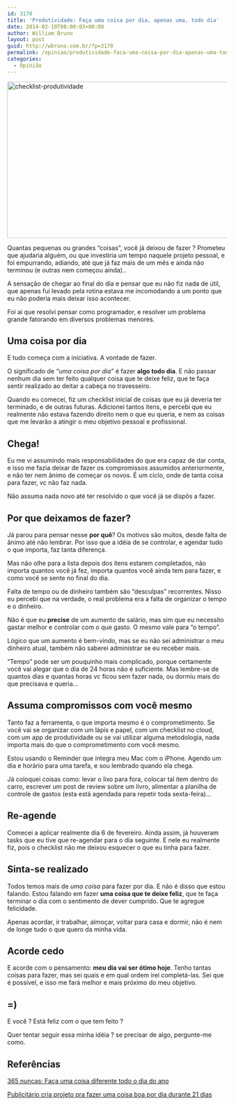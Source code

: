 ```yaml
---
id: 3170
title: 'Produtividade: Faça uma coisa por dia, apenas uma, todo dia'
date: 2014-02-10T08:00:03+00:00
author: William Bruno
layout: post
guid: http://wbruno.com.br/?p=3170
permalink: /opiniao/produtividade-faca-uma-coisa-por-dia-apenas-uma-todo-dia/
categories:
  - Opinião
---
```

<img src="/wp-content/uploads/2014/02/checklist-produtividade.jpg" alt="checklist-produtividade" width="800" height="359" class="aligncenter size-full wp-image-3171" />

Quantas pequenas ou grandes &#8220;coisas&#8221;, você já deixou de fazer ? Prometeu que ajudaria alguém, ou que investiria um tempo naquele projeto pessoal, e foi empurrando, adiando, até que já faz mais de um mês e ainda não terminou (e outras nem começou ainda)..

A sensação de chegar ao final do dia e pensar que eu não fiz nada de útil, que apenas fui levado pela rotina estava me incomodando a um ponto que eu não poderia mais deixar isso acontecer.

<!--more-->



Foi ai que resolvi pensar como programador, e resolver um problema grande fatorando em diversos problemas menores.

## Uma coisa por dia

E tudo começa com a iniciativa. A vontade de fazer.

O significado de _&#8220;uma coisa por dia&#8221;_ é fazer **algo todo dia**. E não passar nenhum dia sem ter feito qualquer coisa que te deixe feliz, que te faça sentir realizado ao deitar a cabeça no travesseiro.

Quando eu comecei, fiz um checklist inicial de coisas que eu já deveria ter terminado, e de outras futuras. Adicionei tantos itens, e percebi que eu realmente não estava fazendo direito nem o que eu queria, e nem as coisas que me levarão a atingir o meu objetivo pessoal e profissional.

## Chega!

Eu me vi assumindo mais responsabilidades do que era capaz de dar conta, e isso me fazia deixar de fazer os compromissos assumidos anteriormente, e não ter nem ânimo de começar os novos. É um ciclo, onde de tanta coisa para fazer, vc não faz nada.

Não assuma nada novo até ter resolvido o que você já se dispôs a fazer.

## Por que deixamos de fazer?

Já parou para pensar nesse **por quê**? Os motivos são muitos, desde falta de ânimo até não lembrar. Por isso que a idéia de se controlar, e agendar tudo o que importa, faz tanta diferença.

Mas não olhe para a lista depois dos itens estarem completados, não importa quantos você já fez, importa quantos você ainda tem para fazer, e como você se sente no final do dia.

Falta de tempo ou de dinheiro também são &#8220;desculpas&#8221; recorrentes. Nisso eu percebi que na verdade, o real problema era a falta de organizar o tempo e o dinheiro.

Não é que eu **precise** de um aumento de salário, mas sim que eu necessito gastar melhor e controlar com o que gasto. O mesmo vale para &#8220;o tempo&#8221;.

Lógico que um aumento é bem-vindo, mas se eu não sei administrar o meu dinheiro atual, também não saberei administrar se eu receber mais.

&#8220;Tempo&#8221; pode ser um pouquinho mais complicado, porque certamente você vai alegar que o dia de 24 horas não é suficiente. Mas lembre-se de quantos dias e quantas horas vc ficou sem fazer nada, ou dormiu mais do que precisava e queria&#8230;

## Assuma compromissos com você mesmo

Tanto faz a ferramenta, o que importa mesmo é o comprometimento. Se você vai se organizar com um lápis e papel, com um checklist no cloud, com um app de produtividade ou se vai utilizar alguma metodologia, nada importa mais do que o comprometimento com você mesmo.

Estou usando o Reminder que integra meu Mac com o iPhone. Agendo um dia e horário para uma tarefa, e sou lembrado quando ela chega.

Já coloquei coisas como: levar o lixo para fora, colocar tal item dentro do carro, escrever um post de review sobre um livro, alimentar a planilha de controle de gastos (esta está agendada para repetir toda sexta-feira)&#8230;

## Re-agende

Comecei a aplicar realmente dia 6 de fevereiro. Ainda assim, já houveram tasks que eu tive que re-agendar para o dia seguinte. E nele eu realmente fiz, pois o checklist não me deixou esquecer o que eu tinha para fazer.

## Sinta-se realizado

Todos temos mais de _uma coisa_ para fazer por dia. E não é disso que estou falando. Estou falando em fazer **uma coisa que te deixe feliz**, que te faça terminar o dia com o sentimento de dever cumprido. Que te agregue felicidade.

Apenas acordar, ir trabalhar, almoçar, voltar para casa e dormir, não é nem de longe tudo o que quero da minha vida.

## Acorde cedo

E acorde com o pensamento: **meu dia vai ser ótimo hoje**. Tenho tantas coisas para fazer, mas sei quais e em qual ordem irei completá-las. Sei que é possível, e isso me fará melhor e mais próximo do meu objetivo.

## =)

E você ? Está feliz com o que tem feito ?

Quer tentar seguir essa minha idéia ? se precisar de algo, pergunte-me como.

## Referências

[365 nuncas: Faça uma coisa diferente todo o dia do ano](http://www.hypeness.com.br/2012/01/365-nuncas-faca-uma-coisa-diferente-todo-o-dia-do-ano/)

<a href="http://www.hypeness.com.br/2013/09/publicitario-cria-projeto-pra-fazer-uma-coisa-boa-por-dia-durante-21-dias/" rel="nofollow">Publicitário cria projeto pra fazer uma coisa boa por dia durante 21 dias</a>
